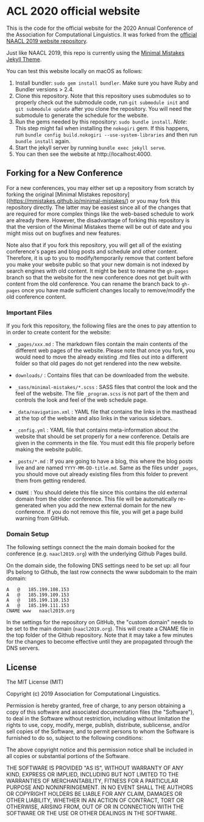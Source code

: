 # ACL 2020 official website

This is the code for the official website for the 2020 Annual Conference of the Association for Computational Linguistics. It was forked from the [official NAACL 2019 website repository](https://github.com/naacl-org/naacl-hlt-2019).

Just like NAACL 2019, this repo is currently using the [Minimal Mistakes Jekyll Theme](https://mmistakes.github.io/minimal-mistakes/).

You can test this website locally on macOS as follows:

1. Install bundler: `sudo gem install bundler`. Make sure you have Ruby and Bundler versions > 2.4.
2. Clone this repository. Note that this repository uses submodules so to properly check out the submodule code, run `git submodule init` and `git submodule update` after you clone the repository. You will need the submodule to generate the schedule for the website.
3. Run the gems needed by this repository: `sudo bundle install`. 
   *Note*: This step might fail when installing the `nokogiri` gem. If this happens, run `bundle config build.nokogiri --use-system-libraries` and then run `bundle install` again.
4. Start the jekyll server by running `bundle exec jekyll serve`.
5. You can then see the website at http://localhost:4000.


## Forking for a New Conference

For a new conferences, you may either set up a repository from scratch by forking the original [Minimal Mistakes repository]((https://mmistakes.github.io/minimal-mistakes/) or you may fork this repository directly. The latter may be easiest since all of the changes that are required for more complex things like the web-based schedule to work are already there. However, the disadvantage of forking this repository is that the version of the Minimal Mistakes theme will be out of date and you might miss out on bugfixes and new features. 

Note also that if you fork this repository, you will get all of the existing conference's pages and blog posts and schedule and other content. Therefore, it is up to you to modify/temporarily remove that content before you make your website public so that your new domain is not indexed by search engines with old content. It might be best to rename the `gh-pages` branch so that the website for the new
conference does not get built with content from the old conference. You can rename the branch back to `gh-pages` once you have made sufficient changes locally to remove/modify the old conference content.

### Important Files

If you fork this repository, the following files are the ones to pay attention to in order to create content for the website:

- `_pages/xxx.md` : The markdown files contain the main contents of the different web pages of the website. Please note that
  once you fork, you would need to move the already existing .md files out into a different folder so that old pages do not
  get rendered into the new website.

- `downloads/` : Contains files that can be downloaded from the website.

- `_sass/minimal-mistakes/*.scss` : SASS files that control the look and the feel of the website. The file `_program.scss` is not part of the them and controls the look and feel of the web schedule page.

- `_data/navigation.xml` : YAML file that contains the links in the masthead at the top of the website and also links in the various sidebars. 

- `_config.yml` : YAML file that contains meta-information about the website that should be set properly for a new conference. Details are given in the comments in the file. You must edit this file properly before making the website public.

- `_posts/*.md` : If you are going to have a blog, this where the blog posts live and are named `YYYY-MM-DD-title.md`. Same as the
  files under `_pages`, you should move out already existing files from this folder to prevent them from getting rendered.

- `CNAME` : You should delete this file since this contains the old external domain from the older conference. This file will be
  automatically re-generated when you add the new external domain for the new conference. If you do not remove this file, you will
  get a page build warning from GitHub.

### Domain Setup

The following settings connect the the main domain booked for the conference (e.g. `naacl2019.org`) with the underlying Github Pages build. 

On the domain side, the following DNS settings need to be set up: all four IPs belong to Github, the last row connects the www subdomain to the main domain:

```
A   @   185.199.108.153 
A   @   185.199.109.153 
A   @   185.199.110.153 
A   @   185.199.111.153 
CNAME www   naacl2019.org
```

In the settings for the repository on GitHub, the "custom domain" needs to be set to the main domain (`naacl2019.org`). This will create a CNAME file in the top folder of the Github repository. Note that it may take a few minutes for the changes to become effective until they are propagated through the DNS servers.

## License

The MIT License (MIT)

Copyright (c) 2019 Association for Computational Linguistics.

Permission is hereby granted, free of charge, to any person obtaining a copy
of this software and associated documentation files (the "Software"), to deal
in the Software without restriction, including without limitation the rights
to use, copy, modify, merge, publish, distribute, sublicense, and/or sell
copies of the Software, and to permit persons to whom the Software is
furnished to do so, subject to the following conditions:

The above copyright notice and this permission notice shall be included in all
copies or substantial portions of the Software.

THE SOFTWARE IS PROVIDED "AS IS", WITHOUT WARRANTY OF ANY KIND, EXPRESS OR
IMPLIED, INCLUDING BUT NOT LIMITED TO THE WARRANTIES OF MERCHANTABILITY,
FITNESS FOR A PARTICULAR PURPOSE AND NONINFRINGEMENT. IN NO EVENT SHALL THE
AUTHORS OR COPYRIGHT HOLDERS BE LIABLE FOR ANY CLAIM, DAMAGES OR OTHER
LIABILITY, WHETHER IN AN ACTION OF CONTRACT, TORT OR OTHERWISE, ARISING FROM,
OUT OF OR IN CONNECTION WITH THE SOFTWARE OR THE USE OR OTHER DEALINGS IN THE
SOFTWARE.
